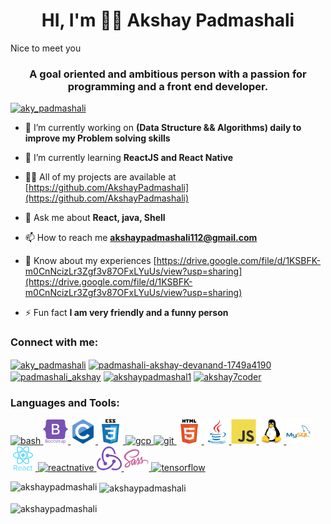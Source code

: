 <h1 align="center">HI,  I'm 👨‍💻 Akshay Padmashali </h1>
<p>Nice to meet you</p>
<h3 align="center">A goal oriented and ambitious person with a passion for programming and a front end developer.</h3>

<p align="left"> <a href="https://twitter.com/aky_padmashali" target="blank"><img src="https://img.shields.io/twitter/follow/aky_padmashali?logo=twitter&style=for-the-badge" alt="aky_padmashali" /></a> </p>

- 🔭 I’m currently working on **(Data Structure && Algorithms) daily to improve my Problem solving skills**

- 🌱 I’m currently learning **ReactJS and React Native**

- 👨‍💻 All of my projects are available at [https://github.com/AkshayPadmashali](https://github.com/AkshayPadmashali)

- 💬 Ask me about **React, java, Shell**

- 📫 How to reach me **akshaypadmashali112@gmail.com**

- 📄 Know about my experiences [https://drive.google.com/file/d/1KSBFK-m0CnNcizLr3Zgf3v87OFxLYuUs/view?usp=sharing](https://drive.google.com/file/d/1KSBFK-m0CnNcizLr3Zgf3v87OFxLYuUs/view?usp=sharing)

- ⚡ Fun fact **I am very friendly and a funny person**

<h3 align="left">Connect with me:</h3>
<p align="left">
<a href="https://twitter.com/aky_padmashali" target="blank"><img align="center" src="https://raw.githubusercontent.com/rahuldkjain/github-profile-readme-generator/master/src/images/icons/Social/twitter.svg" alt="aky_padmashali" height="30" width="40" /></a>
<a href="https://linkedin.com/in/padmashali-akshay-devanand-1749a4190" target="blank"><img align="center" src="https://raw.githubusercontent.com/rahuldkjain/github-profile-readme-generator/master/src/images/icons/Social/linked-in-alt.svg" alt="padmashali-akshay-devanand-1749a4190" height="30" width="40" /></a>
<a href="https://www.leetcode.com/padmashali_akshay" target="blank"><img align="center" src="https://raw.githubusercontent.com/rahuldkjain/github-profile-readme-generator/master/src/images/icons/Social/leet-code.svg" alt="padmashali_akshay" height="30" width="40" /></a>
<a href="https://www.hackerearth.com/akshaypadmashal1" target="blank"><img align="center" src="https://raw.githubusercontent.com/rahuldkjain/github-profile-readme-generator/master/src/images/icons/Social/hackerearth.svg" alt="akshaypadmashal1" height="30" width="40" /></a>
<a href="https://auth.geeksforgeeks.org/user/akshay7coder" target="blank"><img align="center" src="https://raw.githubusercontent.com/rahuldkjain/github-profile-readme-generator/master/src/images/icons/Social/geeks-for-geeks.svg" alt="akshay7coder" height="30" width="40" /></a>
</p>

<h3 align="left">Languages and Tools:</h3>
<p align="left"> <a href="https://www.gnu.org/software/bash/" target="_blank" rel="noreferrer"> <img src="https://www.vectorlogo.zone/logos/gnu_bash/gnu_bash-icon.svg" alt="bash" width="40" height="40"/> </a> <a href="https://getbootstrap.com" target="_blank" rel="noreferrer"> <img src="https://raw.githubusercontent.com/devicons/devicon/master/icons/bootstrap/bootstrap-plain-wordmark.svg" alt="bootstrap" width="40" height="40"/> </a> <a href="https://www.cprogramming.com/" target="_blank" rel="noreferrer"> <img src="https://raw.githubusercontent.com/devicons/devicon/master/icons/c/c-original.svg" alt="c" width="40" height="40"/> </a> <a href="https://www.w3schools.com/css/" target="_blank" rel="noreferrer"> <img src="https://raw.githubusercontent.com/devicons/devicon/master/icons/css3/css3-original-wordmark.svg" alt="css3" width="40" height="40"/> </a> <a href="https://cloud.google.com" target="_blank" rel="noreferrer"> <img src="https://www.vectorlogo.zone/logos/google_cloud/google_cloud-icon.svg" alt="gcp" width="40" height="40"/> </a> <a href="https://git-scm.com/" target="_blank" rel="noreferrer"> <img src="https://www.vectorlogo.zone/logos/git-scm/git-scm-icon.svg" alt="git" width="40" height="40"/> </a> <a href="https://www.w3.org/html/" target="_blank" rel="noreferrer"> <img src="https://raw.githubusercontent.com/devicons/devicon/master/icons/html5/html5-original-wordmark.svg" alt="html5" width="40" height="40"/> </a> <a href="https://www.java.com" target="_blank" rel="noreferrer"> <img src="https://raw.githubusercontent.com/devicons/devicon/master/icons/java/java-original.svg" alt="java" width="40" height="40"/> </a> <a href="https://developer.mozilla.org/en-US/docs/Web/JavaScript" target="_blank" rel="noreferrer"> <img src="https://raw.githubusercontent.com/devicons/devicon/master/icons/javascript/javascript-original.svg" alt="javascript" width="40" height="40"/> </a> <a href="https://www.linux.org/" target="_blank" rel="noreferrer"> <img src="https://raw.githubusercontent.com/devicons/devicon/master/icons/linux/linux-original.svg" alt="linux" width="40" height="40"/> </a> <a href="https://www.mysql.com/" target="_blank" rel="noreferrer"> <img src="https://raw.githubusercontent.com/devicons/devicon/master/icons/mysql/mysql-original-wordmark.svg" alt="mysql" width="40" height="40"/> </a> <a href="https://reactjs.org/" target="_blank" rel="noreferrer"> <img src="https://raw.githubusercontent.com/devicons/devicon/master/icons/react/react-original-wordmark.svg" alt="react" width="40" height="40"/> </a> <a href="https://reactnative.dev/" target="_blank" rel="noreferrer"> <img src="https://reactnative.dev/img/header_logo.svg" alt="reactnative" width="40" height="40"/> </a> <a href="https://redux.js.org" target="_blank" rel="noreferrer"> <img src="https://raw.githubusercontent.com/devicons/devicon/master/icons/redux/redux-original.svg" alt="redux" width="40" height="40"/> </a> <a href="https://sass-lang.com" target="_blank" rel="noreferrer"> <img src="https://raw.githubusercontent.com/devicons/devicon/master/icons/sass/sass-original.svg" alt="sass" width="40" height="40"/> </a> <a href="https://www.tensorflow.org" target="_blank" rel="noreferrer"> <img src="https://www.vectorlogo.zone/logos/tensorflow/tensorflow-icon.svg" alt="tensorflow" width="40" height="40"/> </a> </p>

<p><img align="left" src="https://github-readme-stats.vercel.app/api/top-langs?username=akshaypadmashali&show_icons=true&locale=en&layout=compact" alt="akshaypadmashali" /></p>

<p>&nbsp;<img align="center" src="https://github-readme-stats.vercel.app/api?username=akshaypadmashali&show_icons=true&locale=en" alt="akshaypadmashali" /></p>

<p><img align="center" src="https://github-readme-streak-stats.herokuapp.com/?user=akshaypadmashali&" alt="akshaypadmashali" /></p>
